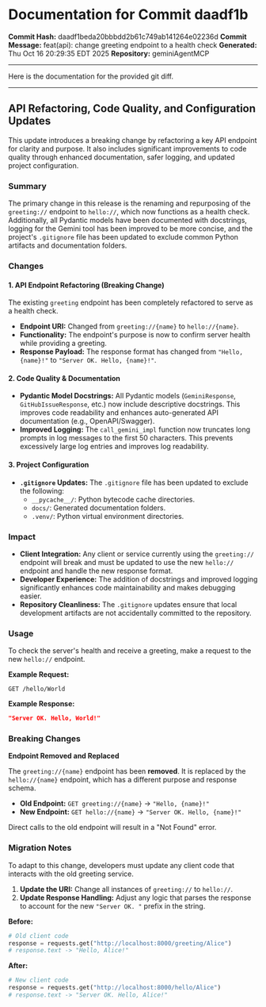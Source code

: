 # Documentation for Commit daadf1b

**Commit Hash:** daadf1beda20bbbdd2b61c749ab141264e02236d
**Commit Message:** feat(api): change greeting endpoint to a health check
**Generated:** Thu Oct 16 20:29:35 EDT 2025
**Repository:** geminiAgentMCP

---

Here is the documentation for the provided git diff.

***

## API Refactoring, Code Quality, and Configuration Updates

This update introduces a breaking change by refactoring a key API endpoint for clarity and purpose. It also includes significant improvements to code quality through enhanced documentation, safer logging, and updated project configuration.

### Summary

The primary change in this release is the renaming and repurposing of the `greeting://` endpoint to `hello://`, which now functions as a health check. Additionally, all Pydantic models have been documented with docstrings, logging for the Gemini tool has been improved to be more concise, and the project's `.gitignore` file has been updated to exclude common Python artifacts and documentation folders.

### Changes

#### 1. API Endpoint Refactoring (Breaking Change)

The existing `greeting` endpoint has been completely refactored to serve as a health check.

*   **Endpoint URI:** Changed from `greeting://{name}` to `hello://{name}`.
*   **Functionality:** The endpoint's purpose is now to confirm server health while providing a greeting.
*   **Response Payload:** The response format has changed from `"Hello, {name}!"` to `"Server OK. Hello, {name}!"`.

#### 2. Code Quality & Documentation

*   **Pydantic Model Docstrings:** All Pydantic models (`GeminiResponse`, `GitHubIssueResponse`, etc.) now include descriptive docstrings. This improves code readability and enhances auto-generated API documentation (e.g., OpenAPI/Swagger).
*   **Improved Logging:** The `call_gemini_impl` function now truncates long prompts in log messages to the first 50 characters. This prevents excessively large log entries and improves log readability.

#### 3. Project Configuration

*   **`.gitignore` Updates:** The `.gitignore` file has been updated to exclude the following:
    *   `__pycache__/`: Python bytecode cache directories.
    *   `docs/`: Generated documentation folders.
    *   `.venv/`: Python virtual environment directories.

### Impact

*   **Client Integration:** Any client or service currently using the `greeting://` endpoint will break and must be updated to use the new `hello://` endpoint and handle the new response format.
*   **Developer Experience:** The addition of docstrings and improved logging significantly enhances code maintainability and makes debugging easier.
*   **Repository Cleanliness:** The `.gitignore` updates ensure that local development artifacts are not accidentally committed to the repository.

### Usage

To check the server's health and receive a greeting, make a request to the new `hello://` endpoint.

**Example Request:**
```
GET /hello/World
```

**Example Response:**
```json
"Server OK. Hello, World!"
```

### Breaking Changes

**Endpoint Removed and Replaced**

The `greeting://{name}` endpoint has been **removed**. It is replaced by the `hello://{name}` endpoint, which has a different purpose and response schema.

*   **Old Endpoint:** `GET greeting://{name}` -> `"Hello, {name}!"`
*   **New Endpoint:** `GET hello://{name}` -> `"Server OK. Hello, {name}!"`

Direct calls to the old endpoint will result in a "Not Found" error.

### Migration Notes

To adapt to this change, developers must update any client code that interacts with the old greeting service.

1.  **Update the URI:** Change all instances of `greeting://` to `hello://`.
2.  **Update Response Handling:** Adjust any logic that parses the response to account for the new `"Server OK. "` prefix in the string.

**Before:**
```python
# Old client code
response = requests.get("http://localhost:8000/greeting/Alice")
# response.text -> "Hello, Alice!"
```

**After:**
```python
# New client code
response = requests.get("http://localhost:8000/hello/Alice")
# response.text -> "Server OK. Hello, Alice!"
```